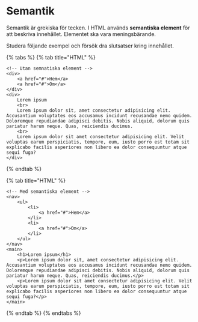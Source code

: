 # Semantik

Semantik är grekiska för tecken. I HTML används **semantiska element** för att beskriva innehållet. Elementet ska vara meningsbärande.

Studera följande exempel och försök dra slutsatser kring innehållet.

{% tabs %}
{% tab title="HTML" %}
```markup
<!-- Utan semnatiska element -->
<div>
    <a href="#">Hem</a>
    <a href="#">Om</a>
</div>
<div>
    Lorem ipsum
    <br>
    Lorem ipsum dolor sit, amet consectetur adipisicing elit. Accusantium voluptates eos accusamus incidunt recusandae nemo quidem. Doloremque repudiandae adipisci debitis. Nobis aliquid, dolorum quis pariatur harum neque. Quas, reiciendis ducimus.
    <br>    
    Lorem ipsum dolor sit amet consectetur adipisicing elit. Velit voluptas earum perspiciatis, tempore, eum, iusto porro est totam sit explicabo facilis asperiores non libero ea dolor consequuntur atque sequi fuga?
</div>
```
{% endtab %}

{% tab title="HTML" %}
```markup
<!-- Med semantiska element -->
<nav>
    <ul>
        <li>
            <a href="#">Hem</a>
        </li>
        <li>
            <a href="#">Om</a>
        </li>
    </ul>
</nav>
<main>
    <h1>Lorem ipsum</h1>
    <p>Lorem ipsum dolor sit, amet consectetur adipisicing elit. Accusantium voluptates eos accusamus incidunt recusandae nemo quidem. Doloremque repudiandae adipisci debitis. Nobis aliquid, dolorum quis pariatur harum neque. Quas, reiciendis ducimus.</p>
    <p>Lorem ipsum dolor sit amet consectetur adipisicing elit. Velit voluptas earum perspiciatis, tempore, eum, iusto porro est totam sit explicabo facilis asperiores non libero ea dolor consequuntur atque sequi fuga?</p>
</main>
```
{% endtab %}
{% endtabs %}



